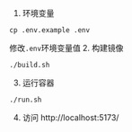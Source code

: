 1. 环境变量
```
cp .env.example .env
```
修改`.env`环境变量值
2. 构建镜像
```
./build.sh
```
3. 运行容器
```
./run.sh
```
4. 访问 http://localhost:5173/
